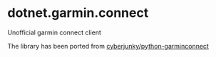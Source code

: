 # dotnet.garmin.connect

Unofficial garmin connect client

The library has been ported from [cyberjunky/python-garminconnect](https://github.com/cyberjunky/python-garminconnect)